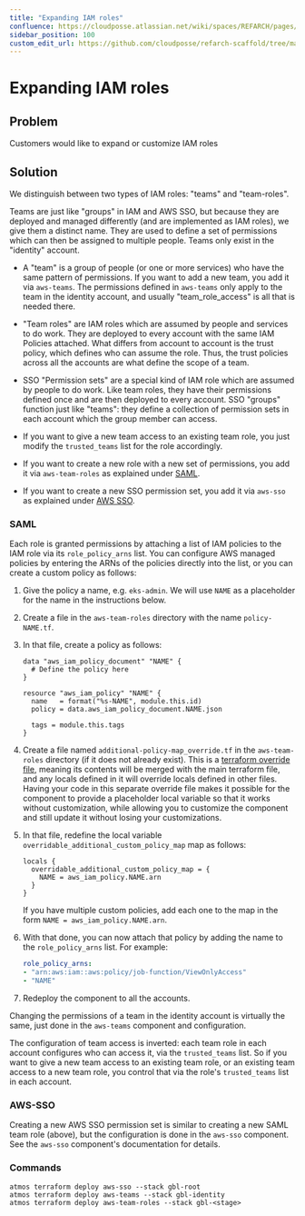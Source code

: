 ```yaml
---
title: "Expanding IAM roles"
confluence: https://cloudposse.atlassian.net/wiki/spaces/REFARCH/pages/1296236604/Expanding+IAM+roles
sidebar_position: 100
custom_edit_url: https://github.com/cloudposse/refarch-scaffold/tree/main/docs/docs/how-to-guides/tutorials/expanding-iam-roles.md
---
```


# Expanding IAM roles

## Problem
Customers would like to expand or customize IAM roles

## Solution

We distinguish between two types of IAM roles: "teams" and "team-roles".

Teams are just like "groups" in IAM and AWS SSO, but because they are deployed
and managed differently (and are implemented as IAM roles), we give them a
distinct name. They are used to define a set of permissions which can then be
assigned to multiple people. Teams only exist in the "identity" account.

- A "team" is a group of people (or one or more services) who have the same
  pattern of permissions. If you want to add a new team, you add it via `aws-teams`.
  The permissions defined in `aws-teams` only apply to the team in the identity account,
  and usually "team_role_access" is all that is needed there.

- "Team roles" are IAM roles which are assumed by people and services to do work. They are
  deployed to every account with the same IAM Policies attached. What differs
  from account to account is the trust policy, which defines who can assume the role.
  Thus, the trust policies across all the accounts are what define the scope of a team.

- SSO "Permission sets" are a special kind of IAM role which are assumed by people
  to do work. Like team roles, they have their permissions defined once and are
  then deployed to every account. SSO "groups" function just like "teams": they
  define a collection of permission sets in each account which the group member can access.

- If you want to give a new team access to an existing team role, you just modify
  the `trusted_teams` list for the role accordingly.
- If you want to create a new role with a new set of permissions, you add it via
  `aws-team-roles` as explained under [SAML](#saml).
- If you want to create a new SSO permission set, you add it via `aws-sso`
  as explained under [AWS SSO](#aws-sso).

### SAML

Each role is granted permissions by attaching a list of IAM policies to the IAM role
via its `role_policy_arns` list. You can configure AWS managed policies by entering the ARNs of the policies
directly into the list, or you can create a custom policy as follows:

1. Give the policy a name, e.g. `eks-admin`. We will use `NAME` as a placeholder for the name in the instructions below.
2. Create a file in the `aws-team-roles` directory with the name `policy-NAME.tf`.
3. In that file, create a policy as follows:

    ```hcl
    data "aws_iam_policy_document" "NAME" {
      # Define the policy here
    }

    resource "aws_iam_policy" "NAME" {
      name   = format("%s-NAME", module.this.id)
      policy = data.aws_iam_policy_document.NAME.json

      tags = module.this.tags
    }
    ```

4. Create a file named `additional-policy-map_override.tf` in the `aws-team-roles` directory (if it does not already exist).
   This is a [terraform override file](https://developer.hashicorp.com/terraform/language/files/override), meaning its
   contents will be merged with the main terraform file, and any locals defined in it will override locals defined in other files.
   Having your code in this separate override file makes it possible for the component to provide a placeholder local variable
   so that it works without customization, while allowing you to customize the component and still update it without losing your customizations.
5. In that file, redefine the local variable `overridable_additional_custom_policy_map` map as follows:

    ```hcl
    locals {
      overridable_additional_custom_policy_map = {
        NAME = aws_iam_policy.NAME.arn
      }
    }
    ```

   If you have multiple custom policies, add each one to the map in the form `NAME = aws_iam_policy.NAME.arn`.
6. With that done, you can now attach that policy by adding the name to the `role_policy_arns` list. For example:

    ```yaml
    role_policy_arns:
    - "arn:aws:iam::aws:policy/job-function/ViewOnlyAccess"
    - "NAME"
    ```

7. Redeploy the component to all the accounts.

Changing the permissions of a team in the identity account is virtually the same, just done in the `aws-teams` component and configuration.

The configuration of team access is inverted: each team role in each account configures who can access it,
via the `trusted_teams` list. So if you want to give a new team access to an existing team role, or an existing
team access to a new team role, you control that via the role's `trusted_teams` list in each account.


### AWS-SSO

Creating a new AWS SSO permission set is similar to creating a new SAML team role (above), but the configuration is
done in the `aws-sso` component. See the `aws-sso` component's documentation for details.

### Commands

```
atmos terraform deploy aws-sso --stack gbl-root
atmos terraform deploy aws-teams --stack gbl-identity
atmos terraform deploy aws-team-roles --stack gbl-<stage>
```


